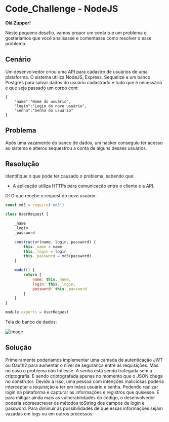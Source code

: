 
# Code_Challenge - NodeJS

**Olá Zupper!**

Neste pequeno desafio, vamos propor um cenário e um problema e gostariamos que você analisasse e comentasse como resolver o esse problema.

## Cenário
Um desenvolvedor criou uma API para cadastro de usuários de uma plataforma.
O sistema utiliza NodeJS, Express, Sequelize e um banco Postgres para salvar dados do usuário cadastrado e tudo que é necessário é que seja passado um corpo com:

```
{
    "name":"Nome do usuário",
    "login":"Login do novo usuário",
    "senha":"Senha do usuário"
}
```

## Problema
Após uma vazamento do banco de dados, um hacker conseguiu ter acesso ao sistema e alterou sequestrou a conta de alguns desses usuários.

## Resolução
Identifique o que pode ter causado o problema, sabendo que:

- A aplicação utiliza HTTPs para comunicação entre o cliente e a API.

DTO que recebe o request do novo usuário:

```javascript
const md5 = require('md5')

class UserRequest {

    _name
    _login
    _password

    constructor(name, login, password) {
        this._name = name
        this._login = login
        this._password = md5(password)
    }

    model() {
        return {
            name: this._name,
            login: this._login,
            password: this._password
        }
    }
}

module.exports = UserRequest
```


Tela do banco de dados: 

![image](https://user-images.githubusercontent.com/90329628/141365554-585488de-831a-4610-b9ec-2127d161fd69.png)

## Solução

Primeiramente poderíamos implementar uma camada de autenticação JWT ou Oauth2 para aumentar o nível de segurança entre as requisições. Mas no caso o problema não foi esse. A senha está sendo trafegada sem a criptografia. E sendo criptografada apenas no momento que o JSON chega no construtor. Devido a isso, uma pessoa com intenções maliciosas poderia interceptar a requisição e ter em mãos usuário e senha. Podendo realizar login na plataforma e capturar as informações e registros que quisesse. E para mitigar ainda mais as vulnerabilidades do código, o desenvolvedor poderia
sobreescrever os métodos toString dos campos de login e password. Para diminuir as possibilidades de que essas informações sejam vazadas em logs
ou em outros processos.
